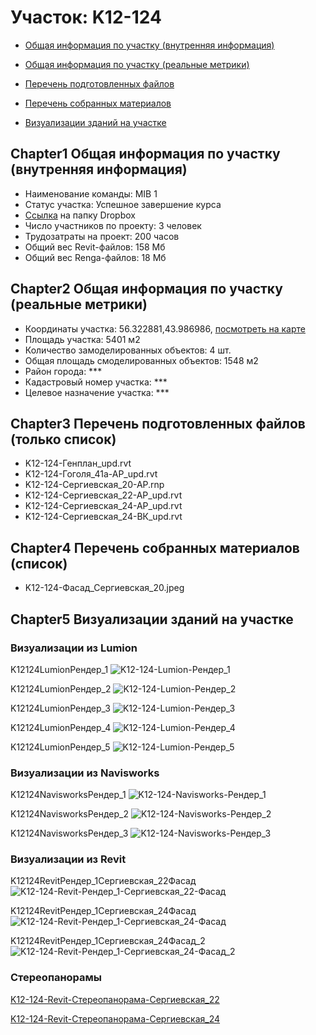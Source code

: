 # Участок: K12-124

* [Общая информация по участку (внутренняя информация)](#Chapter1)

* [Общая информация по участку (реальные метрики)](#Chapter2)

* [Перечень подготовленных файлов](#Chapter3)

* [Перечень собранных материалов](#Chapter4)

* [Визуализации зданий на участке](#Chapter5)

## <a id="test">Chapter1</a> Общая информация по участку (внутренняя информация)
+ Наименование команды: MIB 1
+ Статус участка: Успешное завершение курса
+ [Ссылка](https://www.dropbox.com/sh/wvvgv1nw1iqred9/AACL2pC8uKh-e1W6I9QUOGcua/K12_124?dl=0) на папку Dropbox
+ Число участников по проекту: 3 человек
+ Трудозатраты на проект: 200 часов
+ Общий вес Revit-файлов: 158 Мб
+ Общий вес Renga-файлов: 18 Мб
## <a id="test">Chapter2</a> Общая информация по участку (реальные метрики)
+ Координаты участка: 56.322881,43.986986, [посмотреть на карте](https://yandex.ru/maps/47/nizhny-novgorod/?ll=56.322881%2C43.986986&z=19)
+ Площадь участка: 5401 м2
+ Количество замоделированных объектов: 4 шт.
+ Общая площадь смоделированных объектов: 1548 м2
+ Район города: *** 
+ Кадастровый номер участка: *** 
+ Целевое назначение участка: *** 
## <a id="test">Chapter3</a> Перечень подготовленных файлов (только список)
+ K12-124-Генплан_upd.rvt
+ K12-124-Гоголя_41а-АР_upd.rvt
+ K12-124-Сергиевская_20-АР.rnp
+ K12-124-Сергиевская_22-АР_upd.rvt
+ K12-124-Сергиевская_24-АР_upd.rvt
+ K12-124-Сергиевская_24-ВК_upd.rvt
## <a id="test">Chapter4</a> Перечень собранных материалов (список)
+ K12-124-Фасад_Сергиевская_20.jpeg
## <a id="test">Chapter5</a> Визуализации зданий на участке
### Визуализации из Lumion
K12124LumionРендер_1
![K12-124-Lumion-Рендер_1](/Images/K12_124/K12-124-Lumion-Рендер_1_Compressed.jpg)

K12124LumionРендер_2
![K12-124-Lumion-Рендер_2](/Images/K12_124/K12-124-Lumion-Рендер_2_Compressed.jpg)

K12124LumionРендер_3
![K12-124-Lumion-Рендер_3](/Images/K12_124/K12-124-Lumion-Рендер_3_Compressed.jpg)

K12124LumionРендер_4
![K12-124-Lumion-Рендер_4](/Images/K12_124/K12-124-Lumion-Рендер_4_Compressed.jpg)

K12124LumionРендер_5
![K12-124-Lumion-Рендер_5](/Images/K12_124/K12-124-Lumion-Рендер_5_Compressed.jpg)

### Визуализации из Navisworks
K12124NavisworksРендер_1
![K12-124-Navisworks-Рендер_1](/Images/K12_124/K12-124-Navisworks-Рендер_1_Compressed.jpg)

K12124NavisworksРендер_2
![K12-124-Navisworks-Рендер_2](/Images/K12_124/K12-124-Navisworks-Рендер_2_Compressed.jpg)

K12124NavisworksРендер_3
![K12-124-Navisworks-Рендер_3](/Images/K12_124/K12-124-Navisworks-Рендер_3_Compressed.jpg)

### Визуализации из Revit
K12124RevitРендер_1Сергиевская_22Фасад
![K12-124-Revit-Рендер_1-Сергиевская_22-Фасад](/Images/K12_124/K12-124-Revit-Рендер_1-Сергиевская_22-Фасад_Compressed.jpg)

K12124RevitРендер_1Сергиевская_24Фасад
![K12-124-Revit-Рендер_1-Сергиевская_24-Фасад](/Images/K12_124/K12-124-Revit-Рендер_1-Сергиевская_24-Фасад_Compressed.jpg)

K12124RevitРендер_1Сергиевская_24Фасад_2
![K12-124-Revit-Рендер_1-Сергиевская_24-Фасад_2](/Images/K12_124/K12-124-Revit-Рендер_1-Сергиевская_24-Фасад_2_Compressed.jpg)

### Стереопанорамы
[K12-124-Revit-Стереопанорама-Сергиевская_22](https://pano.autodesk.com/pano.html?url=jpgs/6b783e2d-6ebc-40ac-be0b-d57f9ee1e9e0&version=2)

[K12-124-Revit-Стереопанорама-Сергиевская_24](https://pano.autodesk.com/pano.html?url=jpgs/2c17d2c1-c1bf-414d-bbae-2e3a50786090&version=2)

